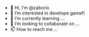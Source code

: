 - 👋 Hi, I’m @zaborio
- 👀 I’m interested in develope gamefi
- 🌱 I’m currently learning ...
- 💞️ I’m looking to collaborate on ...
- 📫 How to reach me ...

<!---
zaborio/zaborio is a ✨ special ✨ repository because its `README.md` (this file) appears on your GitHub profile.
You can click the Preview link to take a look at your changes.
--->
